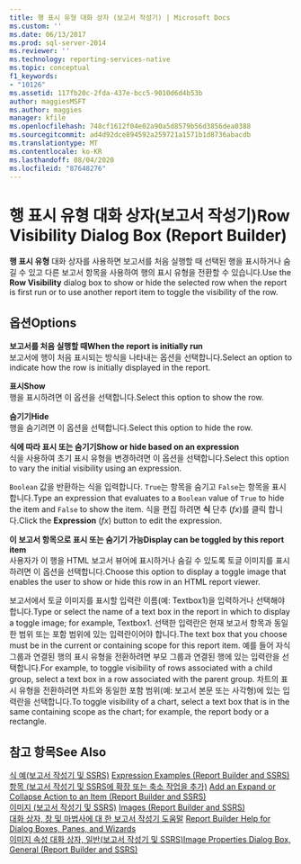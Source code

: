 ```yaml
---
title: 행 표시 유형 대화 상자 (보고서 작성기) | Microsoft Docs
ms.custom: ''
ms.date: 06/13/2017
ms.prod: sql-server-2014
ms.reviewer: ''
ms.technology: reporting-services-native
ms.topic: conceptual
f1_keywords:
- "10126"
ms.assetid: 117fb20c-2fda-437e-bcc5-9010d6d4b53b
author: maggiesMSFT
ms.author: maggies
manager: kfile
ms.openlocfilehash: 748cf1612f04e02a90a5d8579b56d3856dea0388
ms.sourcegitcommit: ad4d92dce894592a259721a1571b1d8736abacdb
ms.translationtype: MT
ms.contentlocale: ko-KR
ms.lasthandoff: 08/04/2020
ms.locfileid: "87648276"
---
```

# <a name="row-visibility-dialog-box-report-builder"></a><span data-ttu-id="e7280-102">행 표시 유형 대화 상자(보고서 작성기)</span><span class="sxs-lookup"><span data-stu-id="e7280-102">Row Visibility Dialog Box (Report Builder)</span></span>
  <span data-ttu-id="e7280-103">**행 표시 유형** 대화 상자를 사용하면 보고서를 처음 실행할 때 선택된 행을 표시하거나 숨길 수 있고 다른 보고서 항목을 사용하여 행의 표시 유형을 전환할 수 있습니다.</span><span class="sxs-lookup"><span data-stu-id="e7280-103">Use the **Row Visibility** dialog box to show or hide the selected row when the report is first run or to use another report item to toggle the visibility of the row.</span></span>  
  
## <a name="options"></a><span data-ttu-id="e7280-104">옵션</span><span class="sxs-lookup"><span data-stu-id="e7280-104">Options</span></span>  
 <span data-ttu-id="e7280-105">**보고서를 처음 실행할 때**</span><span class="sxs-lookup"><span data-stu-id="e7280-105">**When the report is initially run**</span></span>  
 <span data-ttu-id="e7280-106">보고서에 행이 처음 표시되는 방식을 나타내는 옵션을 선택합니다.</span><span class="sxs-lookup"><span data-stu-id="e7280-106">Select an option to indicate how the row is initially displayed in the report.</span></span>  
  
 <span data-ttu-id="e7280-107">**표시**</span><span class="sxs-lookup"><span data-stu-id="e7280-107">**Show**</span></span>  
 <span data-ttu-id="e7280-108">행을 표시하려면 이 옵션을 선택합니다.</span><span class="sxs-lookup"><span data-stu-id="e7280-108">Select this option to show the row.</span></span>  
  
 <span data-ttu-id="e7280-109">**숨기기**</span><span class="sxs-lookup"><span data-stu-id="e7280-109">**Hide**</span></span>  
 <span data-ttu-id="e7280-110">행을 숨기려면 이 옵션을 선택합니다.</span><span class="sxs-lookup"><span data-stu-id="e7280-110">Select this option to hide the row.</span></span>  
  
 <span data-ttu-id="e7280-111">**식에 따라 표시 또는 숨기기**</span><span class="sxs-lookup"><span data-stu-id="e7280-111">**Show or hide based on an expression**</span></span>  
 <span data-ttu-id="e7280-112">식을 사용하여 초기 표시 유형을 변경하려면 이 옵션을 선택합니다.</span><span class="sxs-lookup"><span data-stu-id="e7280-112">Select this option to vary the initial visibility using an expression.</span></span>  
  
 <span data-ttu-id="e7280-113">`Boolean` 값을 반환하는 식을 입력합니다. `True`는 항목을 숨기고 `False`는 항목을 표시합니다.</span><span class="sxs-lookup"><span data-stu-id="e7280-113">Type an expression that evaluates to a `Boolean` value of `True` to hide the item and `False` to show the item.</span></span> <span data-ttu-id="e7280-114">식을 편집 하려면 **식** 단추 (*fx*)를 클릭 합니다.</span><span class="sxs-lookup"><span data-stu-id="e7280-114">Click the **Expression** (*fx*) button to edit the expression.</span></span>  
  
 <span data-ttu-id="e7280-115">**이 보고서 항목으로 표시 또는 숨기기 가능**</span><span class="sxs-lookup"><span data-stu-id="e7280-115">**Display can be toggled by this report item**</span></span>  
 <span data-ttu-id="e7280-116">사용자가 이 행을 HTML 보고서 뷰어에 표시하거나 숨길 수 있도록 토글 이미지를 표시하려면 이 옵션을 선택합니다.</span><span class="sxs-lookup"><span data-stu-id="e7280-116">Choose this option to display a toggle image that enables the user to show or hide this row in an HTML report viewer.</span></span>  
  
 <span data-ttu-id="e7280-117">보고서에서 토글 이미지를 표시할 입력란 이름(예: Textbox1)을 입력하거나 선택해야 합니다.</span><span class="sxs-lookup"><span data-stu-id="e7280-117">Type or select the name of a text box in the report in which to display a toggle image; for example, Textbox1.</span></span> <span data-ttu-id="e7280-118">선택한 입력란은 현재 보고서 항목과 동일한 범위 또는 포함 범위에 있는 입력란이어야 합니다.</span><span class="sxs-lookup"><span data-stu-id="e7280-118">The text box that you choose must be in the current or containing scope for this report item.</span></span> <span data-ttu-id="e7280-119">예를 들어 자식 그룹과 연결된 행의 표시 유형을 전환하려면 부모 그룹과 연결된 행에 있는 입력란을 선택합니다.</span><span class="sxs-lookup"><span data-stu-id="e7280-119">For example, to toggle visibility of rows associated with a child group, select a text box in a row associated with the parent group.</span></span> <span data-ttu-id="e7280-120">차트의 표시 유형을 전환하려면 차트와 동일한 포함 범위(예: 보고서 본문 또는 사각형)에 있는 입력란을 선택합니다.</span><span class="sxs-lookup"><span data-stu-id="e7280-120">To toggle visibility of a chart, select a text box that is in the same containing scope as the chart; for example, the report body or a rectangle.</span></span>  
  
## <a name="see-also"></a><span data-ttu-id="e7280-121">참고 항목</span><span class="sxs-lookup"><span data-stu-id="e7280-121">See Also</span></span>  
 <span data-ttu-id="e7280-122">[식 예&#40;보고서 작성기 및 SSRS&#41;](report-design/expression-examples-report-builder-and-ssrs.md) </span><span class="sxs-lookup"><span data-stu-id="e7280-122">[Expression Examples &#40;Report Builder and SSRS&#41;](report-design/expression-examples-report-builder-and-ssrs.md) </span></span>  
 <span data-ttu-id="e7280-123">[항목 &#40;보고서 작성기 및 SSRS에 확장 또는 축소 작업을 추가&#41;](report-design/add-an-expand-or-collapse-action-to-an-item-report-builder-and-ssrs.md) </span><span class="sxs-lookup"><span data-stu-id="e7280-123">[Add an Expand or Collapse Action to an Item &#40;Report Builder and SSRS&#41;](report-design/add-an-expand-or-collapse-action-to-an-item-report-builder-and-ssrs.md) </span></span>  
 <span data-ttu-id="e7280-124">[이미지 &#40;보고서 작성기 및 SSRS&#41;](report-design/images-report-builder-and-ssrs.md) </span><span class="sxs-lookup"><span data-stu-id="e7280-124">[Images &#40;Report Builder and SSRS&#41;](report-design/images-report-builder-and-ssrs.md) </span></span>  
 <span data-ttu-id="e7280-125">[대화 상자, 창 및 마법사에 대 한 보고서 작성기 도움말](../../2014/reporting-services/report-builder-help-for-dialog-boxes-panes-and-wizards.md) </span><span class="sxs-lookup"><span data-stu-id="e7280-125">[Report Builder Help for Dialog Boxes, Panes, and Wizards](../../2014/reporting-services/report-builder-help-for-dialog-boxes-panes-and-wizards.md) </span></span>  
 [<span data-ttu-id="e7280-126">이미지 속성 대화 상자, 일반&#40;보고서 작성기 및 SSRS&#41;</span><span class="sxs-lookup"><span data-stu-id="e7280-126">Image Properties Dialog Box, General &#40;Report Builder and SSRS&#41;</span></span>](../../2014/reporting-services/image-properties-dialog-box-general-report-builder-and-ssrs.md)  
  
  

